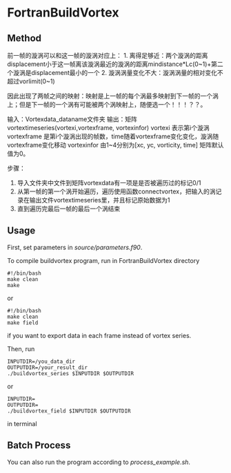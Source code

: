 # FortranBuildVortex
## Method
前一帧的漩涡可以和这一帧的漩涡对应上：
	1. 离得足够近：两个漩涡的距离displacement小于这一帧离该漩涡最近的漩涡的距离mindistance*Lc(0~1)+第二个漩涡是displacement最小的一个
	2. 漩涡涡量变化不大：漩涡涡量的相对变化不超过vorlimit(0~1)

因此出现了两帧之间的映射：映射是上一帧的每个涡最多映射到下一帧的一个涡上；但是下一帧的一个涡有可能被两个涡映射上，随便选一个！！！？？。

输入：Vortexdata\_dataname文件夹
输出：矩阵vortextimeseries(vortexi,vortexframe, vortexinfor)
vortexi 表示第i个漩涡
vortexframe 是第i个漩涡出现的帧数，time随着vortexframe变化变化，漩涡随vortexframe变化移动
vortexinfor 由1~4分别为[xc, yc, vorticity, time]
矩阵默认值为0。

步骤：
1. 导入文件夹中文件到矩阵vortexdata有一项是是否被遍历过的标记0/1
2. 从第一帧的第一个涡开始遍历，遍历使用函数connectvortex，把输入的涡记录在输出文件vortextimeseries里，并且标记原始数据为1
3. 直到遍历完最后一帧的最后一个涡结束

## Usage
First, set parameters in *source/parameters.f90*.

To compile buildvortex program, run in FortranBuildVortex directory

```
#!/bin/bash
make clean
make
```
or 
```
#!/bin/bash
make clean
make field
```
if you want to export data in each frame instead of vortex series.

Then, run
```
INPUTDIR=/you_data_dir
OUTPUTDIR=/your_result_dir
./buildvortex_series $INPUTDIR $OUTPUTDIR
```
or
```
INPUTDIR=
OUTPUTDIR=
./buildvortex_field $INPUTDIR $OUTPUTDIR
```
in terminal

## Batch Process
You can also run the program according to *process_example.sh*.
